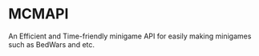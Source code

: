 # MCMAPI
An Efficient and Time-friendly minigame API for easily making minigames such as BedWars and etc.
